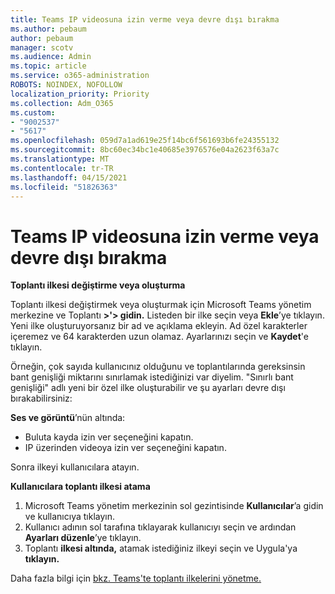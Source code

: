 ```yaml
---
title: Teams IP videosuna izin verme veya devre dışı bırakma
ms.author: pebaum
author: pebaum
manager: scotv
ms.audience: Admin
ms.topic: article
ms.service: o365-administration
ROBOTS: NOINDEX, NOFOLLOW
localization_priority: Priority
ms.collection: Adm_O365
ms.custom:
- "9002537"
- "5617"
ms.openlocfilehash: 059d7a1ad619e25f14bc6f561693b6fe24355132
ms.sourcegitcommit: 8bc60ec34bc1e40685e3976576e04a2623f63a7c
ms.translationtype: MT
ms.contentlocale: tr-TR
ms.lasthandoff: 04/15/2021
ms.locfileid: "51826363"
---
```

# <a name="teams-allow-or-disable-ip-video"></a>Teams IP videosuna izin verme veya devre dışı bırakma

**Toplantı ilkesi değiştirme veya oluşturma**

Toplantı ilkesi değiştirmek veya oluşturmak için Microsoft Teams yönetim merkezine ve Toplantı **>'> gidin.** Listeden bir ilke seçin veya **Ekle**’ye tıklayın. Yeni ilke oluşturuyorsanız bir ad ve açıklama ekleyin. Ad özel karakterler içeremez ve 64 karakterden uzun olamaz. Ayarlarınızı seçin ve **Kaydet**'e tıklayın.

Örneğin, çok sayıda kullanıcınız olduğunu ve toplantılarında gereksinsin bant genişliği miktarını sınırlamak istediğinizi var diyelim. "Sınırlı bant genişliği" adlı yeni bir özel ilke oluşturabilir ve şu ayarları devre dışı bırakabilirsiniz:

**Ses ve görüntü**’nün altında:

- Buluta kayda izin ver seçeneğini kapatın.
- IP üzerinden videoya izin ver seçeneğini kapatın.

Sonra ilkeyi kullanıcılara atayın.

**Kullanıcılara toplantı ilkesi atama**

1. Microsoft Teams yönetim merkezinin sol gezintisinde **Kullanıcılar**’a gidin ve kullanıcıya tıklayın.
2. Kullanıcı adının sol tarafına tıklayarak kullanıcıyı seçin ve ardından **Ayarları düzenle**’ye tıklayın.
3. Toplantı **ilkesi altında,** atamak istediğiniz ilkeyi seçin ve Uygula'ya **tıklayın.**

Daha fazla bilgi için [bkz. Teams'te toplantı ilkelerini yönetme.](https://docs.microsoft.com/microsoftteams/meeting-policies-in-teams)
